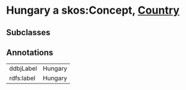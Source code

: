# Hungary a skos:Concept, [Country](/0.1/Country)

## Subclasses

## Annotations

|||
|-----|-----|
|ddbjLabel|Hungary|
|rdfs:label|Hungary|

